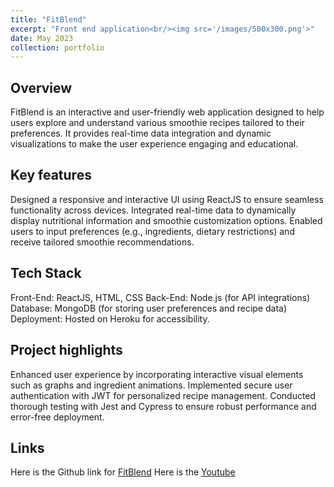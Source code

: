 ```yaml
---
title: "FitBlend"
excerpt: "Front end application<br/><img src='/images/500x300.png'>"
date: May 2023
collection: portfolio
---
```

Overview
---
FitBlend is an interactive and user-friendly web application designed to help users explore and understand various smoothie recipes tailored to their preferences. It provides real-time data integration and dynamic visualizations to make the user experience engaging and educational.

Key features
---
Designed a responsive and interactive UI using ReactJS to ensure seamless functionality across devices.
Integrated real-time data to dynamically display nutritional information and smoothie customization options.
Enabled users to input preferences (e.g., ingredients, dietary restrictions) and receive tailored smoothie recommendations.

Tech Stack
---
Front-End: ReactJS, HTML, CSS
Back-End: Node.js (for API integrations)
Database: MongoDB (for storing user preferences and recipe data)
Deployment: Hosted on Heroku for accessibility.

Project highlights
---
Enhanced user experience by incorporating interactive visual elements such as graphs and ingredient animations.
Implemented secure user authentication with JWT for personalized recipe management.
Conducted thorough testing with Jest and Cypress to ensure robust performance and error-free deployment.

Links
---
Here is the Github link for [FitBlend](https://github.com/tanishabisht/UI-FitBlend)
Here is the [Youtube](https://www.youtube.com/watch?v=6DMfQaXXP1k)
